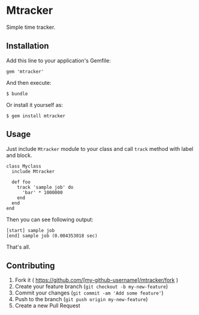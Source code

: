 # Mtracker

Simple time tracker.

## Installation

Add this line to your application's Gemfile:

    gem 'mtracker'

And then execute:

    $ bundle

Or install it yourself as:

    $ gem install mtracker

## Usage

Just include `Mtracker` module to your class and call `track` method with label and block.

```
class Myclass
  include Mtracker
  
  def foo
    track 'sample job' do
	  'bar' * 1000000
    end
  end
end
```

Then you can see following output:

```
[start] sample job
[end] sample job (0.004353018 sec)
```

That's all.

## Contributing

1. Fork it ( https://github.com/[my-github-username]/mtracker/fork )
2. Create your feature branch (`git checkout -b my-new-feature`)
3. Commit your changes (`git commit -am 'Add some feature'`)
4. Push to the branch (`git push origin my-new-feature`)
5. Create a new Pull Request

